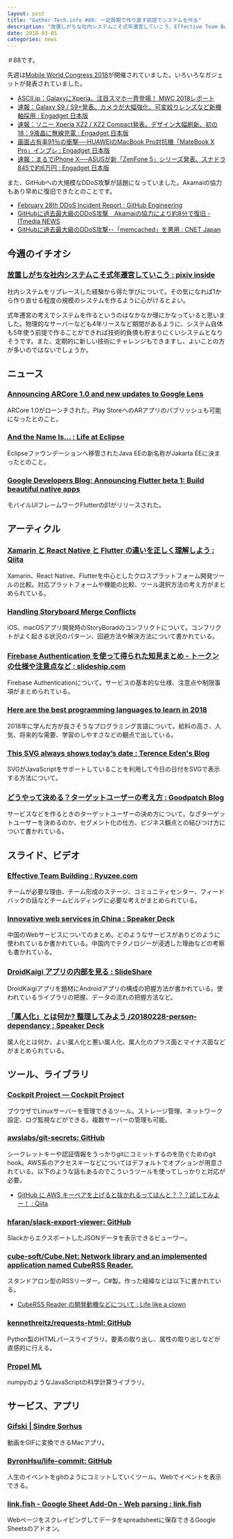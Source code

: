 ```yaml
---
layout: post
title: "Gather-Tech.info #88: 一定周期で作り直す前提でシステムを作る"
description: "放置しがちな社内システムこそ式年遷宮していこう、Effective Team Building など"
date: 2018-03-05
categories: news
---
```


＃88です。

先週は[Mobile World Congress 2018](https://www.mobileworldcongress.com/)が開催されていました。いろいろなガジェットが発表されていました。

- [ASCII.jp：GalaxyにXperia、注目スマホ一斉登場！ MWC 2018レポート](http://ascii.jp/elem/000/001/637/1637951/)
- [速報：Galaxy S9 / S9+発表。カメラが大幅強化、可変絞りレンズなど新機軸採用 : Engadget 日本版](http://japanese.engadget.com/2018/02/25/galaxy-s9-s9p/)
- [速報：ソニー Xperia XZ2 / XZ2 Compact発表。デザイン大幅刷新、初の18：9液晶に無線充電 : Engadget 日本版](http://japanese.engadget.com/2018/02/26/xperia-xz2-xz2-compact-18-9/)
- [画面占有率91％の衝撃──HUAWEIのMacBook Pro対抗機「MateBook X Pro」インプレ : Engadget 日本版](http://japanese.engadget.com/2018/02/25/matebook-x-pro-91-macbook-pro/)
- [速報：まるでiPhone X──ASUSが新「ZenFone 5」シリーズ発表、スナドラ845で約6万円 : Engadget 日本版](http://japanese.engadget.com/2018/02/27/iphone-x-asus-zenfone-5-845-6/)

また、GitHubへの大規模なDDoS攻撃が話題になっていました。Akamaiの協力もあり早めに復旧できたとのことです。

- [February 28th DDoS Incident Report : GitHub Engineering](https://githubengineering.com/ddos-incident-report/)
- [GitHubに過去最大級のDDoS攻撃　Akamaiの協力により約8分で復旧 - ITmedia NEWS](http://www.itmedia.co.jp/news/articles/1803/02/news065.html)
- [GitHubに過去最大級のDDoS攻撃--「memcached」を悪用 : CNET Japan](https://japan.cnet.com/article/35115501/)

## 今週のイチオシ

### [放置しがちな社内システムこそ式年遷宮していこう : pixiv inside](https://inside.pixiv.blog/edvakf/3457)

社内システムをリプレースした経験から得た学びについて。その気になれば1から作り直せる程度の規模のシステムを作るように心がけるとよい。

式年遷宮の考えでシステムを作るというのはなかなか理にかなっていると思いました。物理的なサーバーなども4年リースなど期間があるように、システム自体も5年使う前提で作ることができれば技術的負債も貯まりにくいシステムとなりそうです。また、定期的に新しい技術にチャレンジもできますし、よいことの方が多いのではないでしょうか。

## ニュース

### [Announcing ARCore 1.0 and new updates to Google Lens](https://www.blog.google/products/google-vr/announcing-arcore-10-and-new-updates-google-lens/)

ARCore 1.0がローンチされた。Play StoreへのARアプリのパブリッシュも可能になったとのこと。

### [And the Name Is… : Life at Eclipse](https://mmilinkov.wordpress.com/2018/02/26/and-the-name-is/)

Eclipseファウンデーションへ移管されたJava EEの新名称がJakarta EEに決まったとのこと。

### [Google Developers Blog: Announcing Flutter beta 1: Build beautiful native apps](https://developers.googleblog.com/2018/02/announcing-flutter-beta-1.html)

モバイルUIフレームワークFlutterのβ1がリリースされた。

## アーティクル

### [Xamarin と React Native と Flutter の違いを正しく理解しよう : Qiita](https://qiita.com/amay077/items/dff88e7ce6868615a9bb)

Xamarin、React Native、Flutterを中心としたクロスプラットフォーム開発ツールの比較。対応プラットフォームや機能の比較、ツール選択方法の考え方がまとめられている。

### [Handling Storyboard Merge Conflicts](http://martiancraft.com/blog/2018/02/handling-storyboard-merge-conflicts/)

iOS、macOSアプリ開発時のStoryBoradのコンフリクトについて。コンフリクトがよく起きる状況のパターン、回避方法や解決方法について書かれている。

### [Firebase Authentication を使って得られた知見まとめ - トークンの仕様や注意点など : slideship.com](https://slideship.com/users/@iktakahiro/docs/2018/01/JnhLGehLsRw4dcZ42EY3Jf/#fnref1)

Firebase Authenticationについて。サービスの基本的な仕様、注意点や制限事項がまとめられている。

### [Here are the best programming languages to learn in 2018](https://medium.freecodecamp.org/best-programming-languages-to-learn-in-2018-ultimate-guide-bfc93e615b35)

2018年に学んだ方が良さそうなプログラミング言語について。給料の高さ、人気、将来的な需要、学習のしやすさなどの観点で出している。

### [This SVG always shows today’s date : Terence Eden's Blog](https://shkspr.mobi/blog/2018/02/this-svg-always-shows-todays-date/)

SVGがJavaScriptをサポートしていることを利用して今日の日付をSVGで表示する方法について。

### [どうやって決める？ターゲットユーザーの考え方 : Goodpatch Blog](https://goodpatch.com/blog/target-user/)

サービスなどを作るときのターゲットユーザーの決め方について。なざターゲットユーザーを決めるのか、セグメント化の仕方、ビジネス観点との結びつけ方について書かれている。

## スライド、ビデオ

### [Effective Team Building : Ryuzee.com](http://slide.meguro.ryuzee.com/slides/92)

チームが必要な理由、チーム形成のステージ、コミュニティセンター、フィードバックの話などチームビルディングに必要な考えがまとめられている。

### [Innovative web services in China : Speaker Deck](https://speakerdeck.com/shao1555/innovative-web-services-in-china)

中国のWebサービスについてのまとめ。どのようなサービスがありどのように使われているか書かれている。中国内でテクノロジーが浸透した理由などの考察も書かれている。

### [DroidKaigi アプリの内部を見る : SlideShare](https://www.slideshare.net/kenichitatsuhama/droidkaigi-88921455)

DroidKaigiアプリを題材にAndroidアプリの構成の把握方法が書かれている。使われているライブラリの把握、データの流れの把握方法など。

### [「属人化」とは何か? 整理してみよう /20180228-person-dependancy : Speaker Deck](https://speakerdeck.com/opelab/20180228-person-dependancy)

属人化とは何か、よい属人化と悪い属人化、属人化のプラス面とマイナス面などがまとめられている。

## ツール、ライブラリ

### [Cockpit Project — Cockpit Project](http://cockpit-project.org/)

ブウウザでLinuxサーバーを管理できるツール。ストレージ管理、ネットワーク設定、ログ監視などができる。複数サーバーの管理も可能。

### [awslabs/git-secrets: GitHub](https://github.com/awslabs/git-secrets)

シークレットキーや認証情報をうっかりgitにコミットするのを防ぐためのgit hook。AWS系のアクセスキーなどについてはデフォルトでオプションが用意されている。以下のような話もあるのでこういうツールを使ってしっかりと対応が必要。

- [GitHub に AWS キーペアを上げると抜かれるってほんと？？？試してみよー！ : Qiita](https://qiita.com/saitotak/items/813ac6c2057ac64d5fef)

### [hfaran/slack-export-viewer: GitHub](https://github.com/hfaran/slack-export-viewer)

SlackからエクスポートしたJSONデータを表示できるビューワー。

### [cube-soft/Cube.Net: Network library and an implemented application named CubeRSS Reader.](https://github.com/cube-soft/Cube.Net)

スタンドアロン型のRSSリーダー。C#製。作った経緯などは以下に書かれている。

- [CubeRSS Reader の開発動機などについて : Life like a clown](http://clown.hatenablog.jp/entry/20180226/cuberss-reader)

### [kennethreitz/requests-html: GitHub](https://github.com/kennethreitz/requests-html)

Python製のHTMLパースライブラリ。要素の取り出し、属性の取り出しなどが直感的に行える。

### [Propel ML](http://propelml.org/)

numpyのようなJavaScriptの科学計算ライブラリ。

## サービス、アプリ

### [Gifski | Sindre Sorhus](https://sindresorhus.com/gifski)

動画をGIFに変換できるMacアプリ。

### [ByronHsu/life-commit: GitHub](https://github.com/ByronHsu/life-commit)

人生のイベントをgitのようにコミットしていくツール。Webでイベントを表示できる。

### [link.fish - Google Sheet Add-On - Web parsing : link.fish](https://link.fish/google-sheet-add-on/)

Webページをスクレイピングしてデータをspreadsheetに保存できるGoogle Sheetsのアドオン。

